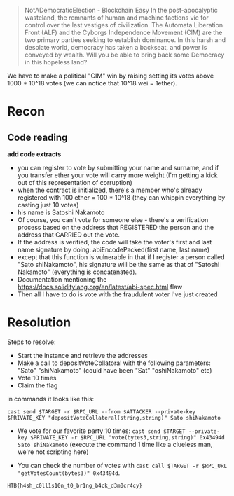 > NotADemocraticElection - Blockchain
> Easy
>In the post-apocalyptic wasteland, the remnants of human and machine factions vie for control over the last vestiges of civilization. The Automata Liberation Front (ALF) and the Cyborgs Independence Movement (CIM) are the two primary parties seeking to establish dominance. In this harsh and desolate world, democracy has taken a backseat, and power is conveyed by wealth. Will you be able to bring back some Democracy in this hopeless land?

We have to make a political "CIM" win by raising setting its votes above 1000 * 10^18 votes (we can notice that 10^18 wei = 1ether).

# Recon

## Code reading

**add code extracts**

- you can register to vote by submitting your name and surname, and if you transfer ether your vote will carry more weight (I'm getting a kick out of this representation of corruption)
- when the contract is initialized, there's a member who's already registered with 100 ether = 100 * 10^18 (they can whippin everything by casting just 10 votes)
- his name is Satoshi Nakamoto
- Of course, you can't vote for someone else - there's a verification process based on the address that REGISTERED the person and the address that CARRIED out the vote.
- If the address is verified, the code will take the voter's first and last name signature by doing: abiEncodePacked(first name, last name)
- except that this function is vulnerable in that if I register a person called "Sato shiNakamoto", his signature will be the same as that of "Satoshi Nakamoto" (everything is concatenated).
- Documentation mentioning the https://docs.soliditylang.org/en/latest/abi-spec.html flaw
- Then all I have to do is vote with the fraudulent voter I've just created


# Resolution

Steps to resolve: 

- Start the instance and retrieve the addresses
- Make a call to depositVoteCollatoral with the following parameters: "Sato" "shiNakamoto" (could have been "Sat" "oshiNakamoto" etc)
- Vote 10 times
- Claim the flag

in commands it looks like this: 

`cast send $TARGET -r $RPC_URL --from $ATTACKER --private-key $PRIVATE_KEY "depositVoteCollateral(string,string)" Sato shiNakamoto`

- We vote for our favorite party 10 times: `cast send $TARGET --private-key $PRIVATE_KEY -r $RPC_URL "vote(bytes3,string,string)" 0x43494d Sato shiNakamoto` (execute the command 1 time like a clueless man, we're not scripting here)

- You can check the number of votes with `cast call $TARGET -r $RPC_URL "getVotesCount(bytes3)" 0x43494d`.

`HTB{h4sh_c0ll1s10n_t0_br1ng_b4ck_d3m0cr4cy}`
